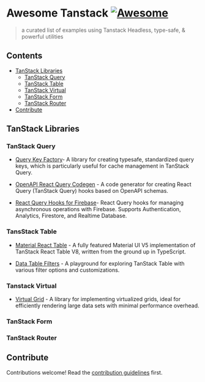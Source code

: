 # Awesome Tanstack [![Awesome](https://awesome.re/badge.svg)](https://awesome.re)

> a curated list of examples using Tanstack Headless, type-safe, &amp; powerful utilities


## Contents

- [TanStack Libraries](#tanstack-libraries)
  - [TanStack Query](#tanstack-query)
  - [TanStack Table](#tanstack-table)
  - [TanStack Virtual](#tanstack-virtual)
  - [TanStack Form](#tanstack-form)
  - [TanStack Router](#tanstack-router)
- [Contribute](#contribute)


## TanStack Libraries

### TanStack Query
- [Query Key Factory](https://github.com/lukemorales/query-key-factory)- A library for creating typesafe, standardized query keys, which is particularly useful for cache management in TanStack Query.

- [OpenAPI React Query Codegen](https://github.com/7nohe/openapi-react-query-codegen) - A code generator for creating React Query (TanStack Query) hooks based on OpenAPI schemas.

- [React Query Hooks for Firebase](https://github.com/invertase/tanstack-query-firebase)- React Query hooks for managing asynchronous operations with Firebase. Supports Authentication, Analytics, Firestore, and Realtime Database.


### TansStack Table

- [Material React Table](https://github.com/KevinVandy/material-react-table) - A fully featured Material UI V5 implementation of TanStack React Table V8, written from the ground up in TypeScript.

- [Data Table Filters](https://github.com/openstatusHQ/data-table-filters) - A playground for exploring TanStack Table with various filter options and customizations.


### Tanstack Virtual
- [Virtual Grid](https://github.com/niikeec/virtual-grid) - A library for implementing virtualized grids, ideal for efficiently rendering large data sets with minimal performance overhead.

### TanStack Form

### TanStack Router


## Contribute

Contributions welcome! Read the [contribution guidelines](contributing.md) first.
